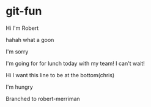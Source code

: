 # git-fun

Hi I'm Robert

hahah what a goon

I'm sorry

I'm going for for lunch today with my team! I can't wait!

Hi I want this line to be at the bottom(chris)

I'm hungry

Branched to robert-merriman
